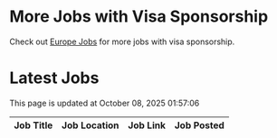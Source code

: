 # More Jobs with Visa Sponsorship

Check out [Europe Jobs](https://github.com/sureshparimi/europejobs#latest-jobs) for more jobs with visa sponsorship.

# Latest Jobs

This page is updated at October 08, 2025 01:57:06

| Job Title | Job Location | Job Link | Job Posted |
| --- | --- | --- | --- |

